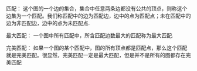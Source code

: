 匹配：
    这个图的一个边的集合，集合中任意两条边都没有公共的顶点，则称这个边集为一个匹配。我们称匹配中的边为匹配边，边中的点为匹配点；未在匹配中的边为非匹配边，边中的点为未匹配点.

最大匹配：
    一个图中所有匹配中，所含匹配边数最大的匹配称为最大匹配.

完美匹配：
    如果一个图的某个匹配中，图的所有顶点都是匹配点，那么这个匹配就是完美匹配。很显然，完美匹配一定是最大匹配，但是并不是所有的图都存在完美匹配
    


